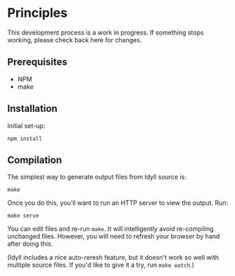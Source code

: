 # Principles

This development process is a work in progress. If something stops working, please check back here for changes.

## Prerequisites

* NPM
* make

## Installation

Initial set-up:
```
npm install
```

## Compilation

The simplest way to generate output files from Idyll source is:
```
make
```

Once you do this, you'll want to run an HTTP server to view the output. Run:
```
make serve
```

You can edit files and re-run `make`. It will intelligently avoid re-compiling unchanged files. However, you will need to refresh your browser by hand after doing this.

(Idyll includes a nice auto-reresh feature, but it doesn't work so well with multiple source files. If you'd like to give it a try, run `make watch`.)